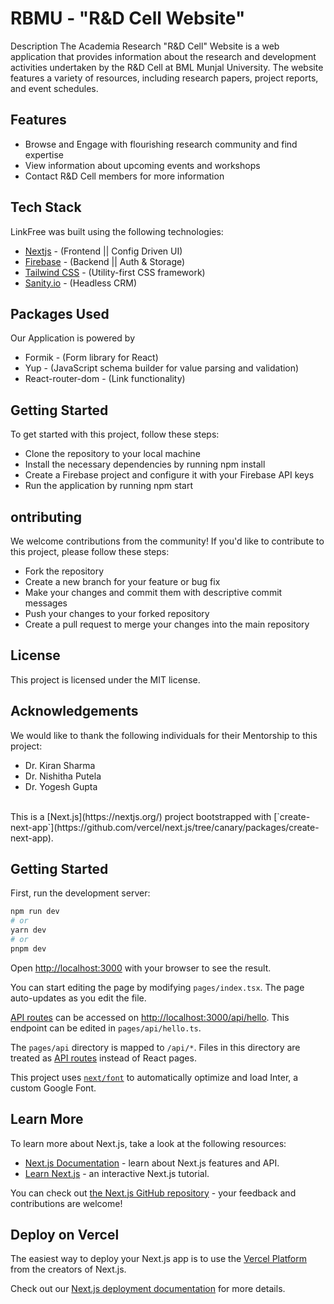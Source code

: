 # RBMU - "R&D Cell Website"
Description
The Academia Research "R&D Cell" Website is a web application that provides information about the research and development activities undertaken by the R&D Cell at BML Munjal University. The website features a variety of resources, including research papers, project reports, and event schedules.

## Features
- Browse and Engage with flourishing research community and find expertise
- View information about upcoming events and workshops
- Contact R&D Cell members for more information

## Tech Stack

LinkFree was built using the following technologies:

- [Nextjs](https://nextjs.org/) - (Frontend || Config Driven UI)
- [Firebase](https://www.mongodb.com/) - (Backend || Auth & Storage)
- [Tailwind CSS](https://tailwindcss.com/) - (Utility-first CSS framework)
- [Sanity.io]() - (Headless CRM)

## Packages Used 
Our Application is powered by 
- Formik - (Form library for React)
- Yup - (JavaScript schema builder for value parsing and validation)
- React-router-dom - (Link functionality)

## Getting Started
To get started with this project, follow these steps:
- Clone the repository to your local machine
- Install the necessary dependencies by running npm install
- Create a Firebase project and configure it with your Firebase API keys
- Run the application by running npm start


## ontributing
We welcome contributions from the community! If you'd like to contribute to this project, please follow these steps:

- Fork the repository
- Create a new branch for your feature or bug fix
- Make your changes and commit them with descriptive commit messages
- Push your changes to your forked repository
- Create a pull request to merge your changes into the main repository


## License
This project is licensed under the MIT license.

## Acknowledgements
We would like to thank the following individuals for their Mentorship to this project:

- Dr. Kiran Sharma 
- Dr. Nishitha Putela
- Dr. Yogesh Gupta





<br/>
This is a [Next.js](https://nextjs.org/) project bootstrapped with [`create-next-app`](https://github.com/vercel/next.js/tree/canary/packages/create-next-app).

## Getting Started

First, run the development server:

```bash
npm run dev
# or
yarn dev
# or
pnpm dev
```

Open [http://localhost:3000](http://localhost:3000) with your browser to see the result.

You can start editing the page by modifying `pages/index.tsx`. The page auto-updates as you edit the file.

[API routes](https://nextjs.org/docs/api-routes/introduction) can be accessed on [http://localhost:3000/api/hello](http://localhost:3000/api/hello). This endpoint can be edited in `pages/api/hello.ts`.

The `pages/api` directory is mapped to `/api/*`. Files in this directory are treated as [API routes](https://nextjs.org/docs/api-routes/introduction) instead of React pages.

This project uses [`next/font`](https://nextjs.org/docs/basic-features/font-optimization) to automatically optimize and load Inter, a custom Google Font.

## Learn More

To learn more about Next.js, take a look at the following resources:

- [Next.js Documentation](https://nextjs.org/docs) - learn about Next.js features and API.
- [Learn Next.js](https://nextjs.org/learn) - an interactive Next.js tutorial.

You can check out [the Next.js GitHub repository](https://github.com/vercel/next.js/) - your feedback and contributions are welcome!

## Deploy on Vercel

The easiest way to deploy your Next.js app is to use the [Vercel Platform](https://vercel.com/new?utm_medium=default-template&filter=next.js&utm_source=create-next-app&utm_campaign=create-next-app-readme) from the creators of Next.js.

Check out our [Next.js deployment documentation](https://nextjs.org/docs/deployment) for more details.
